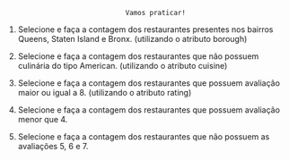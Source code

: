                                   Vamos praticar!

1. Selecione e faça a contagem dos restaurantes presentes nos bairros Queens, Staten Island e Bronx. (utilizando o atributo borough)

2. Selecione e faça a contagem dos restaurantes que não possuem culinária do tipo American. (utilizando o atributo cuisine)

3. Selecione e faça a contagem dos restaurantes que possuem avaliação maior ou igual a 8. (utilizando o atributo rating)

4. Selecione e faça a contagem dos restaurantes que possuem avaliação menor que 4.

5. Selecione e faça a contagem dos restaurantes que não possuem as avaliações 5, 6 e 7.
